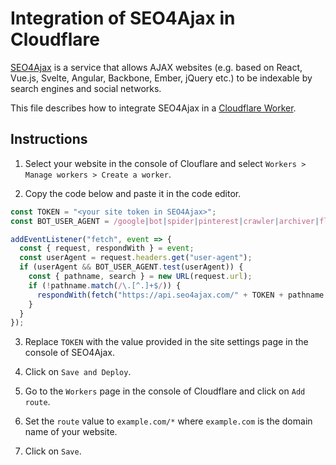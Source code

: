 # Integration of SEO4Ajax in Cloudflare


[SEO4Ajax](https://www.seo4ajax.com) is a service that allows AJAX websites
(e.g. based on React, Vue.js, Svelte, Angular, Backbone, Ember, jQuery etc.) to
be indexable by search engines and social networks.

This file describes how to integrate SEO4Ajax in a [Cloudflare Worker](https://workers.cloudflare.com/).

## Instructions

1. Select your website in the console of Clouflare and select `Workers > Manage workers > Create a worker`.

2. Copy the code below and paste it in the code editor.

```js
const TOKEN = "<your site token in SEO4Ajax>";
const BOT_USER_AGENT = /google|bot|spider|pinterest|crawler|archiver|flipboardproxy|mediapartners|facebookexternalhit|insights|quora|whatsapp|slurp/i;

addEventListener("fetch", event => {
  const { request, respondWith } = event;
  const userAgent = request.headers.get("user-agent");
  if (userAgent && BOT_USER_AGENT.test(userAgent)) {
    const { pathname, search } = new URL(request.url);
    if (!pathname.match(/\.[^.]+$/)) {
      respondWith(fetch("https://api.seo4ajax.com/" + TOKEN + pathname + search));
    }
  }
});
```

3. Replace `TOKEN` with the value provided in the site settings page in the console of SEO4Ajax.

4. Click on `Save and Deploy`.

5. Go to the `Workers` page in the console of Cloudflare and click on `Add route`.

6. Set the `route` value to `example.com/*` where `example.com` is the domain name of your website.

7. Click on `Save`.
